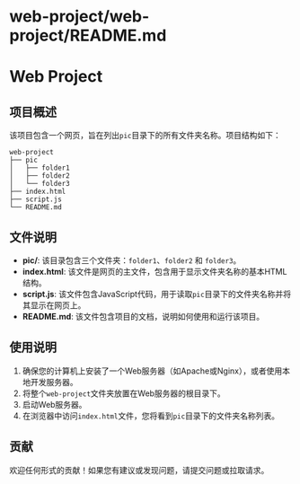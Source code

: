 # web-project/web-project/README.md

# Web Project

## 项目概述
该项目包含一个网页，旨在列出`pic`目录下的所有文件夹名称。项目结构如下：

```
web-project
├── pic
│   ├── folder1
│   ├── folder2
│   └── folder3
├── index.html
├── script.js
└── README.md
```

## 文件说明

- **pic/**: 该目录包含三个文件夹：`folder1`、`folder2` 和 `folder3`。
- **index.html**: 该文件是网页的主文件，包含用于显示文件夹名称的基本HTML结构。
- **script.js**: 该文件包含JavaScript代码，用于读取`pic`目录下的文件夹名称并将其显示在网页上。
- **README.md**: 该文件包含项目的文档，说明如何使用和运行该项目。

## 使用说明

1. 确保您的计算机上安装了一个Web服务器（如Apache或Nginx），或者使用本地开发服务器。
2. 将整个`web-project`文件夹放置在Web服务器的根目录下。
3. 启动Web服务器。
4. 在浏览器中访问`index.html`文件，您将看到`pic`目录下的文件夹名称列表。

## 贡献

欢迎任何形式的贡献！如果您有建议或发现问题，请提交问题或拉取请求。
